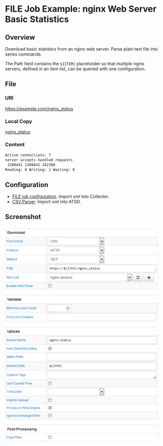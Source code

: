 # FILE Job Example: nginx Web Server Basic Statistics

## Overview

Download basic statistics from an nginx web server. Parse plain text file into series commands.

The Path field contains the `${ITEM}` placeholder so that multiple nginx servers, defined in an item list, can be queried with one configuration.

## File

### URI

https://example.com/nginx_status

### Local Copy

[nginx_status](nginx_status)

### Content

```ls
Active connections: 7 
server accepts handled requests
 1308441 1308441 342390 
Reading: 0 Writing: 1 Waiting: 6
```

## Configuration

* [FILE job configuration](nginx-job.xml). Import xml into Collector.
* [CSV Parser](nginx-parser.xml). Import xml into ATSD.

## Screenshot

![Job Screenshot](nginx-config.png)

